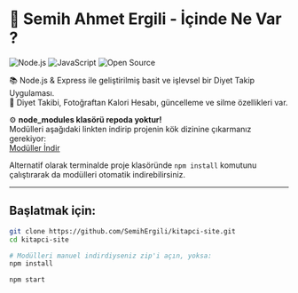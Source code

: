 # 👋 Semih Ahmet Ergili - İçinde Ne  Var ?

![Node.js](https://img.shields.io/badge/Node.js-339933?style=for-the-badge&logo=nodedotjs&logoColor=white)
![JavaScript](https://img.shields.io/badge/JavaScript-F7DF1E?style=for-the-badge&logo=javascript&logoColor=black)
![Open Source](https://img.shields.io/badge/Açık%20Kaynak-Destekçisi-181717?style=for-the-badge&logo=github&logoColor=white)

📚 Node.js & Express ile geliştirilmiş basit ve işlevsel bir Diyet Takip Uygulaması.  
🚀 Diyet Takibi, Fotoğraftan Kalori Hesabı, güncelleme ve silme özellikleri var.

⚙️ **node_modules klasörü repoda yoktur!**  
Modülleri aşağıdaki linkten indirip projenin kök dizinine çıkarmanız gerekiyor:  
[Modüller İndir](https://link-to-your-node_modules.zip)  

Alternatif olarak terminalde proje klasöründe `npm install` komutunu çalıştırarak da modülleri otomatik indirebilirsiniz.

---

## Başlatmak için:

```bash
git clone https://github.com/SemihErgili/kitapci-site.git
cd kitapci-site

# Modülleri manuel indirdiyseniz zip'i açın, yoksa:
npm install

npm start
